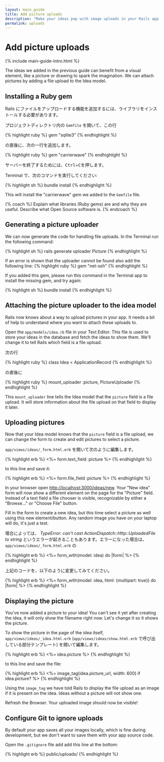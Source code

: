 ```yaml
---
layout: main_guide
title: Add picture uploads
description: "Make your ideas pop with image uploads in your Rails app."
permalink: uploads
---
```


# Add picture uploads

{% include main-guide-intro.html %}

The ideas we added in the previous guide can benefit from a visual element, like a picture or drawing to spark the imagination. We can attach pictures by adding a file upload to the Idea model.

## Installing a Ruby gem

Rails にファイルをアップロードする機能を追加するには、ライブラリをインストールする必要があります。

プロジェクトディレクトリ内の `Gemfile` を開いて、この行

{% highlight ruby %}
gem "sqlite3"
{% endhighlight %}

の直後に、次の一行を追加します。

{% highlight ruby %}
gem "carrierwave"
{% endhighlight %}

サーバーを終了するためには、<kbd>Ctrl</kbd>+<kbd>C</kbd>を押します。

Terminal で、次のコマンドを実行してください:

{% highlight sh %}
bundle install
{% endhighlight %}

This will install the "carrierwave" gem we added to the `Gemfile` file.

{% coach %}
Explain what libraries (Ruby gems) are and why they are useful. Describe what Open Source software is.
{% endcoach %}

## Generating a picture uploader

We can now generate the code for handling file uploads. In the Terminal run the following command:

{% highlight sh %}
rails generate uploader Picture
{% endhighlight %}

If an error is shown that the uploader cannot be found also add the following line:
{% highlight ruby %}
gem "net-ssh"
{% endhighlight %}

If you added this gem, please run this command in the Terminal app to install the missing gem, and try again:

{% highlight sh %}
bundle install
{% endhighlight %}

## Attaching the picture uploader to the idea model

Rails now knows about a way to upload pictures in your app. It needs a bit of help to understand where you want to attach these uploads to.

Open the `app/models/idea.rb` file in your Text Editor. This file is used to store your ideas in the database and fetch the ideas to show them. We'll change it to tell Rails which field is a file upload.

次の行

{% highlight ruby %}
class Idea < ApplicationRecord
{% endhighlight %}

の直後に

{% highlight ruby %}
mount_uploader :picture, PictureUploader
{% endhighlight %}

This `mount_uploader` line tells the Idea model that the `picture` field is a file upload. It will store information about the file upload on that field to display it later.

## Uploading pictures

Now that your Idea model knows that the `picture` field is a file upload, we can change the form to create and edit pictures to select a picture.

`app/views/ideas/_form.html.erb` を開いて次のように編集します。

{% highlight erb %}
<%= form.text_field :picture %>
{% endhighlight %}

to this line and save it:

{% highlight erb %}
<%= form.file_field :picture %>
{% endhighlight %}

In your browser open <http://localhost:3000/ideas/new>.  Your "New idea" form will now show a different element on the page for the "Picture" field. Instead of a text field a file chooser is visible, recognizable by either a "Browse..." or "Choose File" button.

Fill in the form to create a new idea, but this time select a picture as well using this new element/button. Any random image you have on your laptop will do, it's just a test.

場合によっては、 *TypeError: can't cast ActionDispatch::Http::UploadedFile to string* というエラーが起きることもあります。エラーになった場合は、 `app/views/ideas/_form.html.erb` の

{% highlight erb %}
<%= form_with(model: idea) do |form| %>
{% endhighlight %}

上記のコードを、以下のように変更してみてください。

{% highlight erb %}
<%= form_with(model: idea, html: {multipart: true}) do |form| %>
{% endhighlight %}

## Displaying the picture

You've now added a picture to your idea! You can't see it yet after creating the idea, it will only show the filename right now. Let's change it so it shows the picture.

To show the picture in the page of the idea itself, `app/views/ideas/_idea.html.erb` (`app/views/ideas/show.html.erb` で呼び出している部分テンプレート) を開いて編集します。

{% highlight erb %}
<%= idea.picture %>
{% endhighlight %}

to this line and save the file:

{% highlight erb %}
<%= image_tag(idea.picture_url, width: 600) if idea.picture? %>
{% endhighlight %}

Using the `image_tag` we have told Rails to display the file upload as an image if it is present on the idea. Ideas without a picture will not show one.

Refresh the Browser. Your uploaded image should now be visible!

## Configure Git to ignore uploads

By default your app saves all your images locally, which is fine during development, but we don't want to save them with your app source code.

Open the `.gitignore` file add add this line at the bottom:

{% highlight erb %}
public/uploads/
{% endhighlight %}

